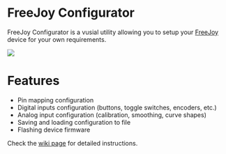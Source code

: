 # FreeJoy Configurator

FreeJoy Configurator is a vusial utility allowing you to setup your [FreeJoy](https://github.com/vostrenkov/FreeJoy) device for your own requirements.

<img src="https://c.radikal.ru/c40/1911/4f/9d8be0341b73.png">

# Features

* Pin mapping configuration
* Digital inputs configuration (buttons, toggle switches, encoders, etc.)
* Analog input configuration (calibration, smoothing, curve shapes)
* Saving and loading configuration to file
* Flashing device firmware

Check the [wiki page](https://github.com/vostrenkov/FreeJoyConfigurator/wiki) for detailed instructions.
